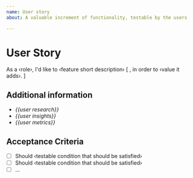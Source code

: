 ```yaml
---
name: User story
about: A valuable increment of functionality, testable by the users

---
```


# User Story

As a ‹role›, I'd like to ‹feature short description› [ , in order to ‹value it adds›. ]

## Additional information
<!-- Provide any additional information or resources for reference -->
- _{{user research}}_
- _{{user insights}}_
- _{{user metrics}}_

## Acceptance Criteria

- [ ] Should ‹testable condition that should be satisfied›
- [ ] Should ‹testable condition that should be satisfied›
- [ ] ...
